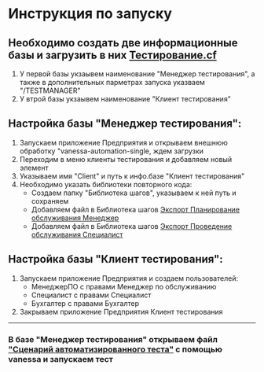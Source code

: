 #  Инструкция по запуску
## Необходимо создать две информационные базы и загрузить в них [Тестирование.cf](https://github.com/Mikhail0806/diplomaWork/blob/9535f7d0eec4faaa69db3f079a8cce064116e137/Releases/Testing/%D0%A2%D0%B5%D1%81%D1%82%D0%B8%D1%80%D0%BE%D0%B2%D0%B0%D0%BD%D0%B8%D0%B5.cf)
1. У первой базы укзаывем наименование "Менеджер тестирования", а также в дополнительных парметрах запуска указваем "/TESTMANAGER"
2. У втрой базы укзаывем наименование "Клиент тестирования"

## Настройка базы "Менеджер тестирования":
1. Запускаем приложение Предприятия и открываем внешнюю обработку "vanessa-automation-single, ждем загрузки
2. Переходим в меню клиенты тестирования и добавляем новый элемент
3. Указываем имя "Client" и путь к инфо.базе "Клиент тестирования"
4. Необходимо указать библиотеки повторного кода:
   * Создаем папку "Библиотека шагов", указываем к ней путь и сохраняем
   * Добавляем файл в Библиотека шагов [Экспорт Планирование обслуживания Менеджер](https://github.com/Mikhail0806/diplomaWork/blob/8c1dda65e6c91cb2337e921ad3ba212d583ac9e6/Releases/Testing/%D0%AD%D0%BA%D1%81%D0%BF%D0%BE%D1%80%D1%82%20%D0%9F%D0%BB%D0%B0%D0%BD%D0%B8%D1%80%D0%BE%D0%B2%D0%B0%D0%BD%D0%B8%D0%B5%20%20%D0%BE%D0%B1%D1%81%D0%BB%D1%83%D0%B6%D0%B8%D0%B2%D0%B0%D0%BD%D0%B8%D1%8F%20%D0%9C%D0%B5%D0%BD%D0%B5%D0%B4%D0%B6%D0%B5%D1%80%20.feature)
   * Добавляем файл в Библиотека шагов [Экспорт Проведение  обслуживания Специалист](https://github.com/Mikhail0806/diplomaWork/blob/8c1dda65e6c91cb2337e921ad3ba212d583ac9e6/Releases/Testing/%D0%AD%D0%BA%D1%81%D0%BF%D0%BE%D1%80%D1%82%20%D0%9F%D1%80%D0%BE%D0%B2%D0%B5%D0%B4%D0%B5%D0%BD%D0%B8%D0%B5%20%20%D0%BE%D0%B1%D1%81%D0%BB%D1%83%D0%B6%D0%B8%D0%B2%D0%B0%D0%BD%D0%B8%D1%8F%20%D0%A1%D0%BF%D0%B5%D1%86%D0%B8%D0%B0%D0%BB%D0%B8%D1%81%D1%82.feature)
   
## Настройка базы "Клиент тестирования":
1. Запускаем приложение Предприятия и cоздаем пользователей:
   * МенеджерПО с правами Менеджер по обслуживанию
   * Специалист с правами Специалист
   * Бухгалтер с правами Бухгалтер
2. Закрываем приложение Предприятия Клиент тестирования
***
### В базе "Менеджер тестирования" открываем файл ["Сценарий автоматизированного теста"](https://github.com/Mikhail0806/diplomaWork/blob/8c1dda65e6c91cb2337e921ad3ba212d583ac9e6/Releases/Testing/%D0%A1%D1%86%D0%B5%D0%BD%D0%B0%D1%80%D0%B8%D0%B9%20%D0%B0%D0%B2%D1%82%D0%BE%D0%BC%D0%B0%D1%82%D0%B8%D0%B7%D0%B8%D1%80%D0%BE%D0%B2%D0%B0%D0%BD%D0%BD%D0%BE%D0%B3%D0%BE%20%D1%82%D0%B5%D1%81%D1%82%D0%B0.feature) с помощью vanessa  и запускаем тест
